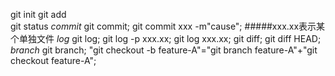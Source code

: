 git init
git add    
git status
*commit* git commit;  git commit xxx -m"cause";
#####xxx.xx表示某个单独文件
*log* git log;   git log -p xxx.xx;    git log xxx.xx;
git diff; git diff HEAD;  
*branch* git branch; "git checkout -b feature-A"="git branch feature-A"+"git checkout feature-A"; 